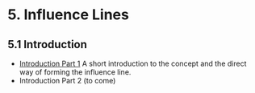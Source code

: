 # 5. Influence Lines

## 5.1 Introduction

- [Introduction Part 1](../../images/influencelines/introduction/influence-lines-1.pdf) A short introduction to the concept and the direct way of forming the influence line.
- Introduction Part 2 (to come)
